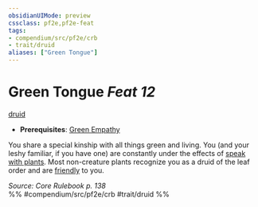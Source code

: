 ```yaml
---
obsidianUIMode: preview
cssclass: pf2e,pf2e-feat
tags:
- compendium/src/pf2e/crb
- trait/druid
aliases: ["Green Tongue"]
---
```

# Green Tongue  *Feat 12*  
[druid](rules/traits/druid.md)  

- **Prerequisites**: [Green Empathy](compendium/feats/green-empathy.md)

You share a special kinship with all things green and living. You (and your leshy familiar, if you have one) are constantly under the effects of [speak with plants](compendium/spells/speak-with-plants.md). Most non-creature plants recognize you as a druid of the leaf order and are [friendly](rules/conditions.md#Friendly) to you.

*Source: Core Rulebook p. 138*  
%% #compendium/src/pf2e/crb #trait/druid %%